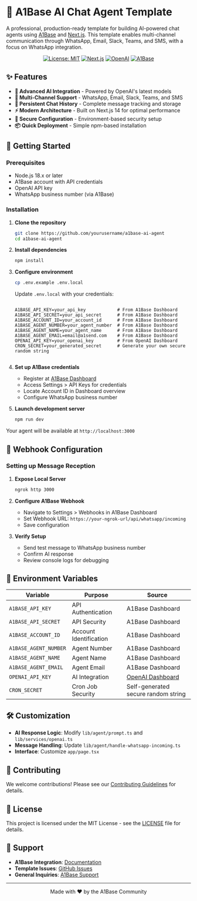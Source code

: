 # 🤖 A1Base AI Chat Agent Template

A professional, production-ready template for building AI-powered chat agents using [A1Base](https://a1base.com) and [Next.js](https://nextjs.org). This template enables multi-channel communication through WhatsApp, Email, Slack, Teams, and SMS, with a focus on WhatsApp integration.

<div align="center">

[![License: MIT](https://img.shields.io/badge/License-MIT-yellow.svg)](https://opensource.org/licenses/MIT)
[![Next.js](https://img.shields.io/badge/Next.js-14-black)](https://nextjs.org)
[![OpenAI](https://img.shields.io/badge/OpenAI-Powered-blue)](https://openai.com)
[![A1Base](https://img.shields.io/badge/A1Base-Integration-green)](https://a1base.com)

</div>

## ✨ Features

- **🧠 Advanced AI Integration** - Powered by OpenAI's latest models
- **📱 Multi-Channel Support** - WhatsApp, Email, Slack, Teams, and SMS
- **💾 Persistent Chat History** - Complete message tracking and storage
- **⚡ Modern Architecture** - Built on Next.js 14 for optimal performance
- **🔐 Secure Configuration** - Environment-based security setup
- **📦 Quick Deployment** - Simple npm-based installation

## 🚀 Getting Started

### Prerequisites

- Node.js 18.x or later
- A1Base account with API credentials
- OpenAI API key
- WhatsApp business number (via A1Base)

### Installation

1. **Clone the repository**

   ```bash
   git clone https://github.com/yourusername/a1base-ai-agent
   cd a1base-ai-agent
   ```

2. **Install dependencies**

   ```bash
   npm install
   ```

3. **Configure environment**

   ```bash
   cp .env.example .env.local
   ```

   Update `.env.local` with your credentials:

   ```env

   A1BASE_API_KEY=your_api_key            # From A1Base Dashboard 
   A1BASE_API_SECRET=your_api_secret      # From A1Base Dashboard 
   A1BASE_ACCOUNT_ID=your_account_id      # From A1Base Dashboard 
   A1BASE_AGENT_NUMBER=your_agent_number  # From A1Base Dashboard 
   A1BASE_AGENT_NAME=your_agent_name      # From A1Base Dashboard 
   A1BASE_AGENT_EMAIL=email@a1send.com    # From A1Base Dashboard
   OPENAI_API_KEY=your_openai_key         # From OpenAI Dashboard
   CRON_SECRET=your_generated_secret      # Generate your own secure random string


   ```

4. **Set up A1Base credentials**

   - Register at [A1Base Dashboard](https://dashboard.a1base.com)
   - Access Settings > API Keys for credentials
   - Locate Account ID in Dashboard overview
   - Configure WhatsApp business number

5. **Launch development server**
   ```bash
   npm run dev
   ```

Your agent will be available at `http://localhost:3000`

## 🔧 Webhook Configuration

### Setting up Message Reception

1. **Expose Local Server**

   ```bash
   ngrok http 3000
   ```

2. **Configure A1Base Webhook**

   - Navigate to Settings > Webhooks in A1Base Dashboard
   - Set Webhook URL: `https://your-ngrok-url/api/whatsapp/incoming`
   - Save configuration

3. **Verify Setup**
   - Send test message to WhatsApp business number
   - Confirm AI response
   - Review console logs for debugging

## 🔑 Environment Variables

| Variable              | Purpose                | Source                                                   |
| --------------------- | ---------------------- | -------------------------------------------------------- |
| `A1BASE_API_KEY`      | API Authentication     | A1Base Dashboard                                         |
| `A1BASE_API_SECRET`   | API Security           | A1Base Dashboard                                         |
| `A1BASE_ACCOUNT_ID`   | Account Identification | A1Base Dashboard                                         |
| `A1BASE_AGENT_NUMBER` | Agent Number           | A1Base Dashboard                                         |
| `A1BASE_AGENT_NAME`   | Agent Name             | A1Base Dashboard                                         |
| `A1BASE_AGENT_EMAIL`  | Agent Email            | A1Base Dashboard                                         |
| `OPENAI_API_KEY`      | AI Integration         | [OpenAI Dashboard](https://platform.openai.com/api-keys) |
| `CRON_SECRET`         | Cron Job Security      | Self-generated secure random string                      |

## 🛠️ Customization

- **AI Response Logic**: Modify `lib/agent/prompt.ts` and `lib/services/openai.ts`
- **Message Handling**: Update `lib/agent/handle-whatsapp-incoming.ts`
- **Interface**: Customize `app/page.tsx`

## 👥 Contributing

We welcome contributions! Please see our [Contributing Guidelines](CONTRIBUTING.md) for details.

## 📄 License

This project is licensed under the MIT License - see the [LICENSE](LICENSE) file for details.

## 💬 Support

- **A1Base Integration**: [Documentation](https://docs.a1base.com)
- **Template Issues**: [GitHub Issues](https://github.com/yourusername/a1base-ai-agent/issues)
- **General Inquiries**: [A1Base Support](https://a1base.com/support)

---

<div align="center">
Made with ❤️ by the A1Base Community
</div>
